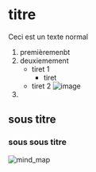 # titre
Ceci est un texte normal
1. premièremenbt
2. deuxiemement
   - tiret 1
     - tiret
   - tiret 2
     ![image](https://github.com/jpbrasile/images/blob/main/Capture%20d'%C3%A9cran%202024-01-06%20152012.png?raw=true)
4. 
## sous titre
### sous sous titre
![mind_map](https://github.com/jpbrasile/amytest.md/assets/8331027/1997e666-0ec4-4f46-81e0-135af9a7ad27)
